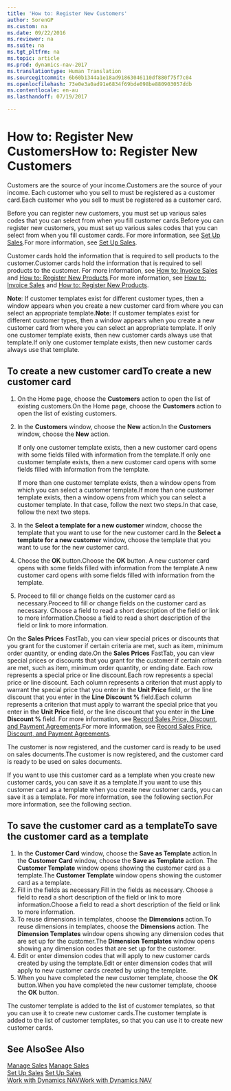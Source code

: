 ```yaml
---
title: 'How to: Register New Customers'
author: SorenGP
ms.custom: na
ms.date: 09/22/2016
ms.reviewer: na
ms.suite: na
ms.tgt_pltfrm: na
ms.topic: article
ms.prod: dynamics-nav-2017
ms.translationtype: Human Translation
ms.sourcegitcommit: 6b60b1344a1e18ad91863046110df880f75f7c04
ms.openlocfilehash: 73e0e3a0ad91e6834f69bde098be880903057ddb
ms.contentlocale: en-au
ms.lasthandoff: 07/19/2017

---
```


# <a name="how-to-register-new-customers"></a><span data-ttu-id="00232-102">How to: Register New Customers</span><span class="sxs-lookup"><span data-stu-id="00232-102">How to: Register New Customers</span></span>
<span data-ttu-id="00232-103">Customers are the source of your income.</span><span class="sxs-lookup"><span data-stu-id="00232-103">Customers are the source of your income.</span></span> <span data-ttu-id="00232-104">Each customer who you sell to must be registered as a customer card.</span><span class="sxs-lookup"><span data-stu-id="00232-104">Each customer who you sell to must be registered as a customer card.</span></span>

<span data-ttu-id="00232-105">Before you can register new customers, you must set up various sales codes that you can select from when you fill customer cards.</span><span class="sxs-lookup"><span data-stu-id="00232-105">Before you can register new customers, you must set up various sales codes that you can select from when you fill customer cards.</span></span> <span data-ttu-id="00232-106">For more information, see [Set Up Sales](sales-setup-sales.md).</span><span class="sxs-lookup"><span data-stu-id="00232-106">For more information, see [Set Up Sales](sales-setup-sales.md).</span></span>

<span data-ttu-id="00232-107">Customer cards hold the information that is required to sell products to the customer.</span><span class="sxs-lookup"><span data-stu-id="00232-107">Customer cards hold the information that is required to sell products to the customer.</span></span> <span data-ttu-id="00232-108">For more information, see [How to: Invoice Sales](sales-how-invoice-sales.md) and [How to: Register New Products](inventory-how-register-new-products.md).</span><span class="sxs-lookup"><span data-stu-id="00232-108">For more information, see [How to: Invoice Sales](sales-how-invoice-sales.md) and [How to: Register New Products](inventory-how-register-new-products.md).</span></span>

<span data-ttu-id="00232-109">**Note**: If customer templates exist for different customer types, then a window appears when you create a new customer card from where you can select an appropriate template.</span><span class="sxs-lookup"><span data-stu-id="00232-109">**Note**: If customer templates exist for different customer types, then a window appears when you create a new customer card from where you can select an appropriate template.</span></span> <span data-ttu-id="00232-110">If only one customer template exists, then new customer cards always use that template.</span><span class="sxs-lookup"><span data-stu-id="00232-110">If only one customer template exists, then new customer cards always use that template.</span></span>

## <a name="to-create-a-new-customer-card"></a><span data-ttu-id="00232-111">To create a new customer card</span><span class="sxs-lookup"><span data-stu-id="00232-111">To create a new customer card</span></span>
1. <span data-ttu-id="00232-112">On the Home page, choose the **Customers** action to open the list of existing customers.</span><span class="sxs-lookup"><span data-stu-id="00232-112">On the Home page, choose the **Customers** action to open the list of existing customers.</span></span>  
2. <span data-ttu-id="00232-113">In the **Customers** window, choose the **New** action.</span><span class="sxs-lookup"><span data-stu-id="00232-113">In the **Customers** window, choose the **New** action.</span></span>

    <span data-ttu-id="00232-114">If only one customer template exists, then a new customer card opens with some fields filled with information from the template.</span><span class="sxs-lookup"><span data-stu-id="00232-114">If only one customer template exists, then a new customer card opens with some fields filled with information from the template.</span></span>

    <span data-ttu-id="00232-115">If more than one customer template exists, then a window opens from which you can select a customer template.</span><span class="sxs-lookup"><span data-stu-id="00232-115">If more than one customer template exists, then a window opens from which you can select a customer template.</span></span> <span data-ttu-id="00232-116">In that case, follow the next two steps.</span><span class="sxs-lookup"><span data-stu-id="00232-116">In that case, follow the next two steps.</span></span>
3. <span data-ttu-id="00232-117">In the **Select a template for a new customer** window, choose the template that you want to use for the new customer card.</span><span class="sxs-lookup"><span data-stu-id="00232-117">In the **Select a template for a new customer** window, choose the template that you want to use for the new customer card.</span></span>
4. <span data-ttu-id="00232-118">Choose the **OK** button.</span><span class="sxs-lookup"><span data-stu-id="00232-118">Choose the **OK** button.</span></span> <span data-ttu-id="00232-119">A new customer card opens with some fields filled with information from the template.</span><span class="sxs-lookup"><span data-stu-id="00232-119">A new customer card opens with some fields filled with information from the template.</span></span>  
5. <span data-ttu-id="00232-120">Proceed to fill or change fields on the customer card as necessary.</span><span class="sxs-lookup"><span data-stu-id="00232-120">Proceed to fill or change fields on the customer card as necessary.</span></span> <span data-ttu-id="00232-121">Choose a field to read a short description of the field or link to more information.</span><span class="sxs-lookup"><span data-stu-id="00232-121">Choose a field to read a short description of the field or link to more information.</span></span>

<span data-ttu-id="00232-122">On the **Sales Prices** FastTab, you can view special prices or discounts that you grant for the customer if certain criteria are met, such as item, minimum order quantity, or ending date.</span><span class="sxs-lookup"><span data-stu-id="00232-122">On the **Sales Prices** FastTab, you can view special prices or discounts that you grant for the customer if certain criteria are met, such as item, minimum order quantity, or ending date.</span></span> <span data-ttu-id="00232-123">Each row represents a special price or line discount.</span><span class="sxs-lookup"><span data-stu-id="00232-123">Each row represents a special price or line discount.</span></span> <span data-ttu-id="00232-124">Each column represents a criterion that must apply to warrant the special price that you enter in the **Unit Price** field, or the line discount that you enter in the **Line Discount %** field.</span><span class="sxs-lookup"><span data-stu-id="00232-124">Each column represents a criterion that must apply to warrant the special price that you enter in the **Unit Price** field, or the line discount that you enter in the **Line Discount %** field.</span></span> <span data-ttu-id="00232-125">For more information, see [Record Sales Price, Discount, and Payment Agreements](sales-how-record-sales-price-discount-payment-agreements.md).</span><span class="sxs-lookup"><span data-stu-id="00232-125">For more information, see [Record Sales Price, Discount, and Payment Agreements](sales-how-record-sales-price-discount-payment-agreements.md).</span></span>

<span data-ttu-id="00232-126">The customer is now registered, and the customer card is ready to be used on sales documents.</span><span class="sxs-lookup"><span data-stu-id="00232-126">The customer is now registered, and the customer card is ready to be used on sales documents.</span></span>

<span data-ttu-id="00232-127">If you want to use this customer card as a template when you create new customer cards, you can save it as a template.</span><span class="sxs-lookup"><span data-stu-id="00232-127">If you want to use this customer card as a template when you create new customer cards, you can save it as a template.</span></span> <span data-ttu-id="00232-128">For more information, see the following section.</span><span class="sxs-lookup"><span data-stu-id="00232-128">For more information, see the following section.</span></span>

## <a name="to-save-the-customer-card-as-a-template"></a><span data-ttu-id="00232-129">To save the customer card as a template</span><span class="sxs-lookup"><span data-stu-id="00232-129">To save the customer card as a template</span></span>
1. <span data-ttu-id="00232-130">In the **Customer Card** window, choose the **Save as Template** action.</span><span class="sxs-lookup"><span data-stu-id="00232-130">In the **Customer Card** window, choose the **Save as Template** action.</span></span> <span data-ttu-id="00232-131">The **Customer Template** window opens showing the customer card as a template.</span><span class="sxs-lookup"><span data-stu-id="00232-131">The **Customer Template** window opens showing the customer card as a template.</span></span>
2. <span data-ttu-id="00232-132">Fill in the fields as necessary.</span><span class="sxs-lookup"><span data-stu-id="00232-132">Fill in the fields as necessary.</span></span> <span data-ttu-id="00232-133">Choose a field to read a short description of the field or link to more information.</span><span class="sxs-lookup"><span data-stu-id="00232-133">Choose a field to read a short description of the field or link to more information.</span></span>
3. <span data-ttu-id="00232-134">To reuse dimensions in templates, choose the **Dimensions** action.</span><span class="sxs-lookup"><span data-stu-id="00232-134">To reuse dimensions in templates, choose the **Dimensions** action.</span></span> <span data-ttu-id="00232-135">The **Dimension Templates** window opens showing any dimension codes that are set up for the customer.</span><span class="sxs-lookup"><span data-stu-id="00232-135">The **Dimension Templates** window opens showing any dimension codes that are set up for the customer.</span></span>
4. <span data-ttu-id="00232-136">Edit or enter dimension codes that will apply to new customer cards created by using the template.</span><span class="sxs-lookup"><span data-stu-id="00232-136">Edit or enter dimension codes that will apply to new customer cards created by using the template.</span></span>  
5. <span data-ttu-id="00232-137">When you have completed the new customer template, choose the **OK** button.</span><span class="sxs-lookup"><span data-stu-id="00232-137">When you have completed the new customer template, choose the **OK** button.</span></span>

<span data-ttu-id="00232-138">The customer template is added to the list of customer templates, so that you can use it to create new customer cards.</span><span class="sxs-lookup"><span data-stu-id="00232-138">The customer template is added to the list of customer templates, so that you can use it to create new customer cards.</span></span>

## <a name="see-also"></a><span data-ttu-id="00232-139">See Also</span><span class="sxs-lookup"><span data-stu-id="00232-139">See Also</span></span>  
<span data-ttu-id="00232-140">[Manage Sales](sales-manage-sales.md)  </span><span class="sxs-lookup"><span data-stu-id="00232-140">[Manage Sales](sales-manage-sales.md)  </span></span>  
<span data-ttu-id="00232-141">[Set Up Sales](sales-setup-sales.md)  </span><span class="sxs-lookup"><span data-stu-id="00232-141">[Set Up Sales](sales-setup-sales.md)  </span></span>  
[<span data-ttu-id="00232-142">Work with Dynamics NAV</span><span class="sxs-lookup"><span data-stu-id="00232-142">Work with Dynamics NAV</span></span>](ui-work-product.md)

